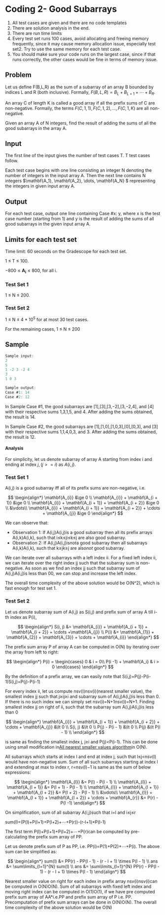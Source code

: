 # Coding 2- Good Subarrays

1. All test cases are given and there are no code templates
2. There are solution analysis in the end.
3. There are run time limits
4. Every test set runs 100 cases, avoid allocating
   and freeing memory frequently, since it may cause
   memory allocation issue, especially test set2. Try to use the same
   memory for each test case.
5. You should make sure your code runs on the
   largest case, since if that runs correctly,
   the other cases would be fine in terms of memory issue.

## Problem

Let us define F(B,L,R) as the sum of a subarray of an array B bounded by
indices L and R (both inclusive). Formally, $F(B, L, R) = B_L + B_{L+1} + \cdots + B_R$.

An array C of length K is called a good array if all the prefix sums of C are non-negative.
Formally, the terms $F(C, 1, 1), F(C, 1, 2), \dots, F(C, 1, K)$ are all non-negative.

Given an array A of N integers, find the result of adding the sums of all the good subarrays in the array A.

## Input

The first line of the input gives the number of test cases T. T test cases follow.

Each test case begins with one line consisting an integer N denoting the number
of integers in the input array A. Then the next line contains N integers
$\mathbf{A_1}, \mathbf{A_2}, \dots, \mathbf{A_N} $ representing the integers in given
input array A.

## Output

For each test case, output one line containing Case #x: y, where x is the test
case number (starting from 1) and y is the result of adding the sums of all good
subarrays in the given input array A.

## Limits for each test set

Time limit: 60 seconds on the Gradescope for each test set.

1 ≤ T ≤ 100.

$-800 \le \mathbf{A_i} \le 800$, for all i.

### Test Set 1

1 ≤ N ≤ 200.

### Test Set 2

1 ≤ N ≤ 4 * 10<sup>5</sup> for at most 30 test cases.

For the remaining cases, 1 ≤ N ≤ 200

## Sample

```c
Sample input:
2
5
1 -2 3 -2 4
3
1 0 3

Sample output:
Case #1: 14
Case #2: 12

```

In Sample Case #1, the good subarrays are [1],[3],[3,−2],[3,−2,4], and [4]
with their respective sums 1,3,1,5, and 4. After adding the sums obtained,
the result is 14.

In Sample Case #2, the good subarrays are [1],[1,0],[1,0,3],[0],[0,3],
and [3] with their respective sums 1,1,4,0,3, and 3.
After adding the sums obtained, the result is 12.

#### Analysis

For simplicity, let us denote subarray of array A starting from index i and ending at index
$j, (j >= i)$ as $A(i, j)$.

### Test Set 1

A(i,j) is a good subarray iff all of its prefix sums are non-negative, i.e.

$$
\begin{align*}
\mathbf{A_{i}} &\ge 0 \\
\mathbf{A_{i}} + \mathbf{A_{i + 1}} &\ge 0 \\
\mathbf{A_{i}} + \mathbf{A_{i + 1}} + \mathbf{A_{i + 2}} &\ge 0 \\
&\vdots\\
\mathbf{A_{i}} + \mathbf{A_{i + 1}} + \mathbf{A_{i + 2}} + \cdots + \mathbf{A_{j}} &\ge 0
\end{align*}
$$

We can observe that:

- Observation 1: If A(i,j)A(i,j)is a good subarray then all its prefix arrays A(i,k)A(i,k), such that i≤k≤ji≤k≤j are
  also good subarray.
- Observation 2: If A(i,j)A(i,j)is*not*a good subarray then all subarrays A(i,k)A(i,k), such that k≥jk≥j are also*not*
  good subarray.

We can iterate over all subarrays with a left index ii. For a fixed left index ii, we can iterate over the right index
jj such that the subarray sum is non-negative. As soon as we find an index jj such that subarray sum of A(i,j)A(i,j)is
less than 00, we can stop and increase the left index.

The overall time complexity of the above solution would be O(N^2), which is fast enough for test set 1.

### Test Set 2

Let us denote subarray sum of A(i,j) as S(i,j) and prefix sum of array A till i-th index as P(i),

$$
\begin{align*}
S(i, j) &= \mathbf{A_{i}} + \mathbf{A_{i + 1}} + \mathbf{A_{i + 2}} + \cdots +\mathbf{A_{j}} \\
P(i) &= \mathbf{A_{1}} + \mathbf{A_{2}} + \mathbf{A_{3}} + \cdots + \mathbf{A_{i}}
\end{align*}
$$

The prefix sum array P of array A can be computed in O(N) by iterating over the array from left to right:

$$
\begin{align*}
P(i) =
\begin{cases}
0 & i = 0\\
P(i -1) + \mathbf{A_i} & i > 0
\end{cases}
\end{align*}
$$

By the definition of a prefix array, we can easily note that S(i,j)=P(j)-P(i-1)S(i,j)=P(j)-P(i-1)

For every index ii, let us compute nsv(i)nsv(i)(nearest smaller value), the smallest index jj such that j≥ij≥i and
subarray sum of A(i,j)A(i,j)is less than 0. If there is no such index we can simply set nsv(i)=N+1nsv(i)=N+1. Finding
smallest index jj on right of ii, such that the subarray sum A(i,j)A(i,j)is less than 0

$$
\begin{align*}
\mathbf{A_{i}} + \mathbf{A_{i + 1}} + \mathbf{A_{i + 2}} + \cdots + \mathbf{A_{j}} &\lt 0 \\
S(i, j) &\lt 0 \\
P(j) - P(i - 1) &\lt 0 \\
P(j) &\lt P(i - 1) \\
\end{align*}
$$

is same as finding the smallest index j, j≥i and P(j)<P(i-1). This can be done using small modification
in[All nearest smaller values algorithm](https://en.wikipedia.org/wiki/All_nearest_smaller_values)in O(N).

All subarrays which starts at index l and end at index j,
such that l≤j<nsv(l) would have non-negative sum.
Sum of all such subarrays starting at index l and extending at max to index r,
r=nsv(l)−1 is same as the sum of below expressions:

$$
\begin{align*}
\mathbf{A_{l}} &= P(l) - P(l - 1) \\
\mathbf{A_{l}} + \mathbf{A_{l + 1}} &= P(l + 1) - P(l - 1) \\
\mathbf{A_{l}} + \mathbf{A_{l + 1}} + \mathbf{A_{l + 2}} &= P(l + 2) - P(l - 1) \\
&\vdots\\
\mathbf{A_{l}} + \mathbf{A_{l + 1}} + \mathbf{A_{l + 2}} + \cdots + \mathbf{A_{r}} &= P(r) - P(l -1)
\end{align*}
$$

On simplification, sum of all subarray A(i,j)such that i=l and i≤j≤r

sum(l)=(P(l)+P(l+1)+P(l+2)+⋯+P(r))-(r-l+1)×P(l-1)

The first term P(l)+P(l+1)+P(l+2)+⋯+P(r)can be computed by pre-calculating the prefix sum array
of PP.

Let us denote prefix sum of P as PP, i.e. PP(i)=P(1)+P(2)+⋯+P(i). The above sum can be
simplified as:

$$
\begin{align*}
sum(l) &= PP(r) - PP(l - 1) - (r - l + 1) \times P(l - 1) \\
ans &= \sum\limits_{l=1}^{N} sum(l) \\
ans &= \sum\limits_{l=1}^{N} PP(r) - PP(l - 1) - (r - l + 1) \times P(l - 1)
\end{align*}
$$

Nearest smaller value on right for each index in prefix array nsv(i)nsv(i)can be computed in O(N)O(N). Sum of all
subarrays with fixed left index and moving right index can be computed in O(1)O(1), if we have pre computed prefix sum
array of AA*i.e.PP and prefix sum array of P i.e. PP. Precomputation of prefix sum arrays can be done in O(N)O(N).
The overall time complexity of the above solution would be O(N)